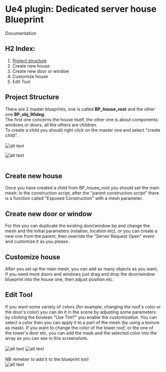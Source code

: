 # Ue4 plugin: Dedicated server house Blueprint
Documentation

## H2 Index:

1. [Project structure](#project_structure)
2. Create new house
3. Create new door or window
4. Customize house
5. Edit Tool




## Project Structure

There are 2 master blueprints, one is called <b>BP_house_root</b> and the other one <b>BP_obj_90deg</b>.<br>
The first one concerns the house itself, the other one is about components: windows or doors, all the others are children.<br>
To create a child you should right click on the master one and select "create child".<br>
<br>
![alt text](https://drive.google.com/thumbnail?id=19B7zSKrf7NQVDHbXGgHtLu6KD50QD0RG&sz=w640-h480)

![alt text](https://drive.google.com/thumbnail?id=18yqtLrhVbAGugGUejYjIduE-fsRo5bry&sz=w640-h480)
<br><br>
## Create new house
Once you have created a child from BP_house_root you should set the main mesh: in the construction script, after the "parent construction script" there is a function called "Exposed Construction" with a mesh parameter.

## Create new door or window
For this you can duplicate the existing door/window bp and change the mesh and the initial parameters (rotation, location etc), or you can create a new one from the parent, then override the "Server Request Open" event and customize it as you please.

## Customize house
After you set up the main mesh, you can add as many objects as you want, if you need more doors and windows just drag and drop the door/window blueprint into the house one, then adjust position etc.

## Edit Tool
If you want some variety of colors (for example, changing the roof's color or the door's color) you can do it in the scene by adjusting some parameters: by clicking the boolean "Use Tint?" you enable the customization. You can select a color then you can apply it to a part of the mesh (by using a texture as mask).
If you want to change the color of the tower roof, or the one of the tower's door etc, you can add the mask and the selected color into the array as you can see in this screenshots.
<br><br>
![alt text](https://drive.google.com/thumbnail?id=12JXszIC9HM6Yxt8dk1-ba5y1-s7_5SDs&sz=w1920-h1080)
![alt text](https://drive.google.com/thumbnail?id=1UkGenDdPULGTUH1LE46GCaUvCQO2eFgf&sz=w1920-h1080)
<br><br>
NB remeber to add it to the blueprint too!
<br>
![alt text](https://drive.google.com/thumbnail?id=1ZiZF8rcIpR8ty5O3uGZyy1UblY7Ihlex&sz=w1920-h1080)


